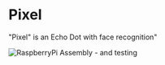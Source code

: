 # Pixel
"Pixel" is an Echo Dot with face recognition"

![RaspberryPi Assembly - and testing](Pixel/hardwareTest.gif)


